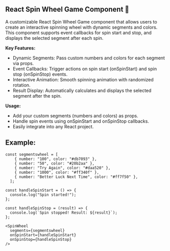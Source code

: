 ## React Spin Wheel Game Component 🎡

A customizable React Spin Wheel Game component that allows users to create an interactive spinning wheel with dynamic segments and colors. This component supports event callbacks for spin start and stop, and displays the selected segment after each spin.

**Key Features:**
* Dynamic Segments: Pass custom numbers and colors for each segment via props.
* Event Callbacks: Trigger actions on spin start (onSpinStart) and spin stop (onSpinStop) events.
* Interactive Animation: Smooth spinning animation with randomized rotation.
* Result Display: Automatically calculates and displays the selected segment after the spin.

**Usage:**
* Add your custom segments (numbers and colors) as props.
* Handle spin events using onSpinStart and onSpinStop callbacks.
* Easily integrate into any React project.
    
## Example:
```
const segmentswheel = [
    { number: "100", color: "#db7093" },
    { number: "50", color: "#20b2aa" },
    { number: "Try Again", color: "#daa520" },
    { number: "1000", color: "#ff340f" },
    { number: "Better Luck Next Time", color: "#ff7f50" },
  ];
  
const handleSpinStart = () => {
  console.log("Spin started!");
};

const handleSpinStop = (result) => {
  console.log(`Spin stopped! Result: ${result}`);
};
```

```
<SpinWheel
  segments={segmentswheel}
  onSpinStart={handleSpinStart}
  onSpinStop={handleSpinStop}
/>
```

